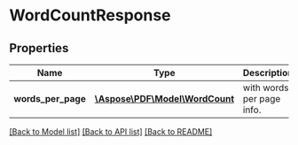 # WordCountResponse

## Properties
Name | Type | Description | Notes
------------ | ------------- | ------------- | -------------
**words_per_page** | [**\Aspose\PDF\Model\WordCount**](WordCount.md) | with words per page info. | [optional] 

[[Back to Model list]](../README.md#documentation-for-models) [[Back to API list]](../README.md#documentation-for-api-endpoints) [[Back to README]](../README.md)


